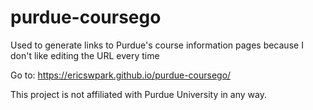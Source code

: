 # purdue-coursego

Used to generate links to Purdue's course information pages because I don't like editing the URL every time

Go to: https://ericswpark.github.io/purdue-coursego/

This project is not affiliated with Purdue University in any way.
